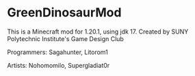 # GreenDinosaurMod
 This is a Minecraft mod for 1.20.1, using jdk 17.
 Created by SUNY Polytechnic Institute's Game Design Club

Programmers: Sagahunter, Litorom1

Artists: Nohomomilo, Supergladiat0r
